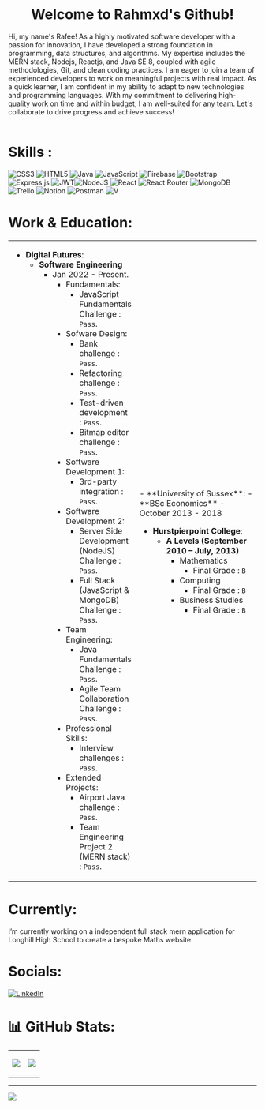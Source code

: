 <h1 align="center">
 Welcome to Rahmxd's Github!
</h1>

Hi, my name's Rafee! As a highly motivated software developer with a passion for innovation, I have developed a strong foundation in programming, data structures, and algorithms. My expertise includes the MERN stack, Nodejs, Reactjs, and Java SE 8, coupled with agile methodologies, Git, and clean coding practices.
I am eager to join a team of experienced developers to work on meaningful projects with real impact. As a quick learner, I am confident in my ability to adapt to new technologies and programming languages. With my commitment to delivering high-quality work on time and within budget, I am well-suited for any team. Let's collaborate to drive progress and achieve success!
<br>
<br>

# Skills :

![CSS3](https://img.shields.io/badge/css3-%231572B6.svg?&logo=css3&logoColor=white) ![HTML5](https://img.shields.io/badge/html5-%23E34F26.svg?&logo=html5&logoColor=white) ![Java](https://img.shields.io/badge/java-%23ED8B00.svg?&logo=java&logoColor=white) ![JavaScript](https://img.shields.io/badge/javascript-%23323330.svg?&logo=javascript&logoColor=%23F7DF1E) ![Firebase](https://img.shields.io/badge/firebase-%23039BE5.svg?&logo=firebase) ![Bootstrap](https://img.shields.io/badge/bootstrap-%23563D7C.svg?&logo=bootstrap&logoColor=white) ![Express.js](https://img.shields.io/badge/express.js-%23404d59.svg?&logo=express&logoColor=%2361DAFB)  ![JWT](https://img.shields.io/badge/JWT-black?&logo=JSON%20web%20tokens)![NodeJS](https://img.shields.io/badge/node.js-6DA55F?&logo=node.js&logoColor=white) ![React](https://img.shields.io/badge/react-%2320232a.svg?&logo=react&logoColor=%2361DAFB) ![React Router](https://img.shields.io/badge/React_Router-CA4245?&logo=react-router&logoColor=white) ![MongoDB](https://img.shields.io/badge/MongoDB-%234ea94b.svg?&logo=mongodb&logoColor=white) ![Trello](https://img.shields.io/badge/Trello-%23026AA7.svg?&logo=Trello&logoColor=white) ![Notion](https://img.shields.io/badge/Notion-%23000000.svg?&logo=notion&logoColor=white) ![Postman](https://img.shields.io/badge/Postman-FF6C37?&logo=postman&logoColor=white) ![V](https://img.shields.io/badge/VS%20Code-FF6C37?&logo=visualstudio&logoColor=white)
<br>

# Work & Education:

<table>
<tr>
<td style="width:50%">

- **Digital Futures**:
  - **Software Engineering**
    - Jan 2022 - Present.
        - Fundamentals:
            - JavaScript Fundamentals Challenge  : `Pass`.
        - Sofware Design:
            - Bank challenge  : `Pass`.
            - Refactoring challenge  : `Pass`.
            - Test-driven development  : `Pass`.
            - Bitmap editor challenge  : `Pass`.
        - Software Development 1:
            - 3rd-party integration  : `Pass`.
        - Software Development 2:
            - Server Side Development (NodeJS) Challenge  : `Pass`.
            - Full Stack (JavaScript & MongoDB) Challenge  : `Pass`.
        - Team Engineering:
            - Java Fundamentals Challenge  : `Pass`.
            - Agile Team Collaboration Challenge  : `Pass`.
        - Professional Skills:
            - Interview challenges  : `Pass`.
        - Extended Projects:
            - Airport Java challenge  : `Pass`.
            - Team Engineering Project 2 (MERN stack) : `Pass`.
</td>
<td>
- **University of Sussex**:
  - **BSc Economics**
    - October 2013 - 2018
        <br>
        
- **Hurstpierpoint College**:
  - **A Levels (September 2010 – July, 2013)**
    - Mathematics
        - Final Grade : `B`
    - Computing
        - Final Grade : `B`
    - Business Studies
        - Final Grade : `B`
<br>
</td>
</tr>
</table>



# Currently:

I’m currently working on a independent full stack mern application for Longhill High School to create a bespoke Maths website.<br>

# Socials:

[![LinkedIn](https://img.shields.io/badge/LinkedIn-%230077B5.svg?logo=linkedin&logoColor=white)](http://www.linkedin.com/in/rafee-ahmed)

# 📊 GitHub Stats:



<table style="border:none" >
<tr style="border:none">
<td style="border:none">

![](https://github-readme-stats.vercel.app/api?username=Rahmxd&theme=onedark&hide_border=false&include_all_commits=true&count_private=true&show_icons=true)

</td>
<td>

![](https://github-readme-streak-stats.herokuapp.com/?user=Rahmxd&theme=onedark&hide_border=false)<br/>

</td>
</tr>

</table>


---
[![](https://visitcount.itsvg.in/api?id=Rahmxd&icon=2&color=4)](https://visitcount.itsvg.in)
